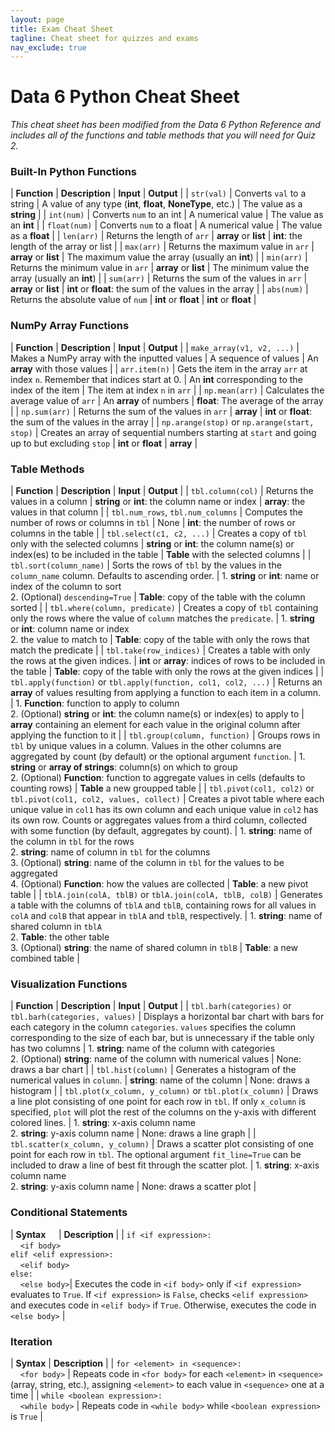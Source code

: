 ```yaml
---
layout: page
title: Exam Cheat Sheet
tagline: Cheat sheet for quizzes and exams
nav_exclude: true
---
```


# Data 6 Python Cheat Sheet
_This cheat sheet has been modified from the Data 6 Python Reference and includes all of the functions and table methods that you will need for Quiz 2._

### Built-In Python Functions

| **Function** | **Description** | **Input** | **Output** |
| `str(val)` | Converts `val` to a string | A value of any type (**int**, **float**, **NoneType**, etc.) | The value as a **string** |
| `int(num)` | Converts `num` to an int | A numerical value | The value as an **int** |
| `float(num)` | Converts `num` to a float | A numerical value | The value as a **float** |
| `len(arr)` | Returns the length of `arr` | **array** or **list** | **int**: the length of the array or list |
| `max(arr)` | Returns the maximum value in `arr` | **array** or **list** | The maximum value the array (usually an **int**) |
| `min(arr)` | Returns the minimum value in `arr` | **array** or **list** | The minimum value the array (usually an **int**) |
| `sum(arr)` | Returns the sum of the values in `arr` | **array** or **list** | **int** or **float**: the sum of the values in the array |
| `abs(num)` | Returns the absolute value of `num` | **int** or **float** | **int** or **float** |

### NumPy Array Functions

| **Function** | **Description** | **Input** | **Output** |
| `make_array(v1, v2, ...)` | Makes a NumPy array with the inputted values | A sequence of values | An **array** with those values |
| `arr.item(n)` | Gets the item in the array `arr` at index `n`. Remember that indices start at 0. | An **int** corresponding to the index of the item | The item at index `n` in `arr` |
| `np.mean(arr)` | Calculates the average value of `arr` | An **array** of numbers | **float**: The average of the array |
| `np.sum(arr)` | Returns the sum of the values in `arr` | **array** | **int** or **float**: the sum of the values in the array |
| `np.arange(stop)` or `np.arange(start, stop)` | Creates an array of sequential numbers starting at `start` and going up to but excluding `stop` | **int** or **float** | **array** |

### Table Methods

| **Function** | **Description** | **Input** | **Output** |
| `tbl.column(col)` | Returns the values in a column  | **string** or **int**: the column name or index | **array**: the values in that column |
| `tbl.num_rows`, `tbl.num_columns` | Computes the number of rows or columns in `tbl` | None | **int**: the number of rows or columns in the table |
| `tbl.select(c1, c2, ...)` | Creates a copy of `tbl` only with the selected columns | **string** or **int**: the column name(s) or index(es) to be included in the table | **Table** with the selected columns |
| `tbl.sort(column_name)` | Sorts the rows of `tbl` by the values in the `column_name` column. Defaults to ascending order. | 1. **string** or **int**: name or index of the column to sort <br> 2. (Optional) `descending=True` | **Table**: copy of the table with the column sorted |
| `tbl.where(column, predicate)` | Creates a copy of `tbl` containing only the rows where the value of `column` matches the `predicate`. | 1. **string** or **int**: column name or index <br> 2. the value to match to | **Table**: copy of the  table with only the rows that match the predicate |
| `tbl.take(row_indices)` | Creates a table with only the rows at the given indices. | **int** or **array**: indices of rows to be included in the table | **Table**: copy of the table with only the rows at the given indices |
| `tbl.apply(function)` or `tbl.apply(function, col1, col2, ...)` | Returns an **array** of values resulting from applying a function to each item in a column. | 1. **Function**: function to apply to column <br> 2. (Optional) **string** or **int**: the column name(s) or index(es) to apply to | **array** containing an element for each value in the original column after applying the function to it |
| `tbl.group(column, function)` | Groups rows in `tbl` by unique values in a column. Values in the other columns are aggregated by count (by default) or the optional argument `function`. | 1. **string** or **array of strings**: column(s) on which to group <br> 2. (Optional) **Function**: function to aggregate values in cells (defaults to counting rows) | **Table** a new groupped table |
| `tbl.pivot(col1, col2)` or `tbl.pivot(col1, col2, values, collect)` | Creates a pivot table where each unique value in `col1` has its own column and each unique value in `col2` has its own row. Counts or aggregates values from a third column, collected with some function (by default, aggregates by count). | 1. **string**: name of the column in `tbl` for the rows <br> 2. **string**: name of column in `tbl` for the columns <br> 3. (Optional) **string**: name of the column in `tbl` for the values to be aggregated <br> 4. (Optional) **Function**: how the values are collected | **Table**: a new pivot table |
| `tblA.join(colA, tblB)` or `tblA.join(colA, tblB, colB)` | Generates a table with the columns of `tblA` and `tblB`, containing rows for all values in `colA` and `colB` that appear in `tblA` and `tblB`, respectively. | 1. **string**: name of shared column in `tblA` <br> 2. **Table**: the other table <br> 3. (Optional) **string**: the name of shared column in `tblB` | **Table**: a new combined table |

### Visualization Functions

| **Function** | **Description** | **Input** | **Output** |
| `tbl.barh(categories)` or `tbl.barh(categories, values)` | Displays a horizontal bar chart with bars for each category in the column `categories`. `values` specifies the column corresponding to the size of each bar, but is unnecessary if the table only has two columns | 1. **string**: name of the column with categories <br> 2. (Optional) **string**: name of the column with numerical values | None: draws a bar chart |
| `tbl.hist(column)` | Generates a histogram of the numerical values in `column`. | **string**: name of the column | None: draws a histogram |
| `tbl.plot(x_column, y_column)` or `tbl.plot(x_column)` | Draws a line plot consisting of one point for each row in `tbl`. If only `x_column` is specified, `plot` will plot the rest of the columns on the y-axis with different colored lines. | 1. **string**: x-axis column name <br> 2. **string**: y-axis column name | None: draws a line graph |
| `tbl.scatter(x_column, y_column)` | Draws a scatter plot consisting of one point for each row in `tbl`. The optional argument `fit_line=True` can be included to draw a line of best fit through the scatter plot. | 1. **string**: x-axis column name <br> 2. **string**: y-axis column name | None: draws a scatter plot |

### Conditional Statements

| **Syntax&nbsp;&nbsp;&nbsp;&nbsp;&nbsp;** | **Description** |
| `if <if expression>:` <br> &nbsp;&nbsp;&nbsp;&nbsp;`<if body>` <br> `elif <elif expression>:` <br> &nbsp;&nbsp;&nbsp;&nbsp;`<elif body>` <br> `else:` <br> &nbsp;&nbsp;&nbsp;&nbsp;`<else body>`| Executes the code in `<if body>` only if `<if expression>` evaluates to `True`. If `<if expression>` is `False`, checks `<elif expression>` and executes code in `<elif body>` if `True`. Otherwise, executes the code in `<else body>` |

### Iteration

| **Syntax** | **Description** |
| `for <element> in <sequence>:` <br> &nbsp;&nbsp;&nbsp;&nbsp;`<for body>` | Repeats code in `<for body>` for each `<element>` in `<sequence>` (array, string, etc.), assigning `<element>` to each value in `<sequence>` one at a time |
| `while <boolean expression>:` <br> &nbsp;&nbsp;&nbsp;&nbsp;`<while body>` | Repeats code in `<while body>` while `<boolean expression>` is `True` |
